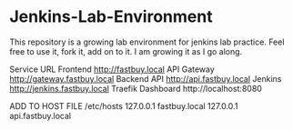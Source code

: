 # Jenkins-Lab-Environment
This repository is a growing lab environment for jenkins lab practice. Feel free to use it, fork it, add on to it. I am growing it as I go along.




Service	URL
Frontend	http://fastbuy.local
API Gateway	http://gateway.fastbuy.local
Backend API	http://api.fastbuy.local
Jenkins	http://jenkins.fastbuy.local
Traefik Dashboard	http://localhost:8080



ADD TO HOST FILE
/etc/hosts
127.0.0.1 fastbuy.local
127.0.0.1 api.fastbuy.local